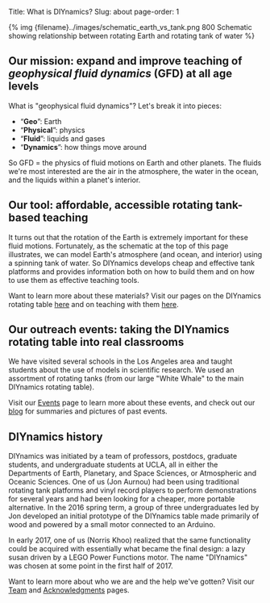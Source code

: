 Title: What is DIYnamics?
Slug: about
page-order: 1


{% img {filename}../images/schematic_earth_vs_tank.png 800 Schematic showing relationship between rotating Earth and rotating tank of water %}

## Our mission: expand and improve teaching of *geophysical fluid dynamics* (GFD) at all age levels

What is "geophysical fluid dynamics"?  Let's break it into pieces:

- “**Geo**”: Earth
- “**Physical**”: physics
- “**Fluid**”: liquids and gases
- “**Dynamics**”: how things move around

So GFD = the physics of fluid motions on Earth and other planets.  The
fluids we're most interested are the air in the atmosphere, the water
in the ocean, and the liquids within a planet's interior.

## Our tool: affordable, accessible rotating tank-based teaching
It turns out that the rotation of the Earth is extremely important for
these fluid motions.  Fortunately, as the schematic at the top of this
page illustrates, we can model Earth's atmosphere (and ocean, and
interior) using a spinning tank of water.  So DIYnamics develops cheap
and effective tank platforms and provides information both on how to
build them and on how to use them as effective teaching tools.

Want to learn more about these materials?  Visit our pages on the
DIYnamics rotating table [here](table.html) and on teaching with them
[here](teaching.html).

## Our outreach events: taking the DIYnamics rotating table into real classrooms
We have visited several schools in the Los Angeles area and taught
students about the use of models in scientific research.  We used an
assortment of rotating tanks (from our large "White Whale" to the main
DIYnamics rotating table).

Visit our [Events](events.html) page to learn more about these events,
and check out our [blog](blog.html) for summaries and pictures of past
events.

## DIYnamics history
DIYnamics was initiated by a team of professors, postdocs, graduate
students, and undergraduate students at UCLA, all in either the
Departments of Earth, Planetary, and Space Sciences, or Atmospheric
and Oceanic Sciences.  One of us (Jon Aurnou) had been using
traditional rotating tank platforms and vinyl record players to
perform demonstrations for several years and had been looking for a
cheaper, more portable alternative.  In the 2016 spring term, a group
of three undergraduates led by Jon developed an initial prototype of
the DIYnamics table made primarily of wood and powered by a small
motor connected to an Arduino.

In early 2017, one of us (Norris Khoo) realized that the same
functionality could be acquired with essentially what became the final
design: a lazy susan driven by a LEGO Power Functions motor.  The name
"DIYnamics" was chosen at some point in the first half of 2017.

Want to learn more about who we are and the help we've gotten?  Visit
our [Team](people.html) and [Acknowledgments](acknowledgments.html)
pages.

